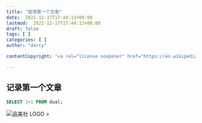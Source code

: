 ```yaml
---
title: "我得第一个文章"
date:  2021-12-17T17:44:13+08:00
lastmod:  2021-12-17T17:44:13+08:00
draft: false
tags: [ ]
categories: [ ]
author: "darcy"

contentCopyright: '<a rel="license noopener" href="https://en.wikipedia.org/wiki/Wikipedia:Text_of_Creative_Commons_Attribution-ShareAlike_3.0_Unported_License" target="_blank">Creative Commons Attribution-ShareAlike License</a>'

---
```


## 记录第一个文章
```sql
SELECT 1+1 FROM dual;
```
 
![品美社 LOGO >]("../mk_img/2021-12-20-11-34-58.png") 